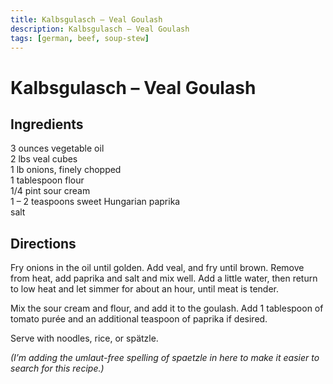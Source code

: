 ```yaml
---
title: Kalbsgulasch – Veal Goulash
description: Kalbsgulasch – Veal Goulash
tags: [german, beef, soup-stew]
---
```


# Kalbsgulasch – Veal Goulash

## Ingredients
3 ounces vegetable oil  
2 lbs veal cubes  
1 lb onions, finely chopped  
1 tablespoon flour  
1/4 pint sour cream  
1 – 2 teaspoons sweet Hungarian paprika  
salt

## Directions
Fry onions in the oil until golden. Add veal, and fry until brown. Remove from heat, add paprika and salt and mix well. Add a little water, then return to low heat and let simmer for about an hour, until meat is tender.

Mix the sour cream and flour, and add it to the goulash. Add 1 tablespoon of tomato purée and an additional teaspoon of paprika if desired.

Serve with noodles, rice, or spätzle. 

*(I’m adding the umlaut-free spelling of spaetzle in here to make it easier to search for this recipe.)*